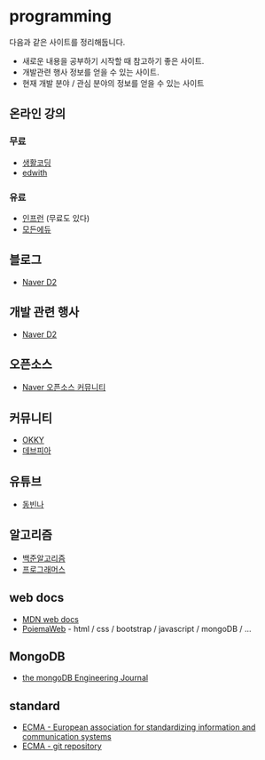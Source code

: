 # programming
다음과 같은 사이트를 정리해둡니다.
- 새로운 내용을 공부하기 시작할 때 참고하기 좋은 사이트.
- 개발관련 행사 정보를 얻을 수 있는 사이트.
- 현재 개발 분야 / 관심 분야의 정보를 얻을 수 있는 사이트
## 온라인 강의
### 무료
- [생활코딩](https://opentutorials.org/course/1)
- [edwith](https://www.edwith.org/)

### 유료
- [인프런](https://www.inflearn.com/) (무료도 있다)
- [모든에듀](http://www.modenedu.com/)

## 블로그
- [Naver D2](https://d2.naver.com/helloworld)

## 개발 관련 행사
- [Naver D2](https://d2.naver.com/news)

## 오픈소스
- [Naver 오픈소스 커뮤니티](https://naver.github.io/)

## 커뮤니티
- [OKKY](https://okky.kr/)
- [데브피아](http://www.devpia.com/)

## 유튜브
- [동빈나](https://www.youtube.com/channel/UChflhu32f5EUHlY7_SetNWw)

## 알고리즘
- [백준알고리즘](https://www.acmicpc.net)
- [프로그래머스](https://programmers.co.kr)

## web docs
- [MDN web docs](https://developer.mozilla.org/ko/docs/Web)
- [PoiemaWeb](https://poiemaweb.com) - html / css / bootstrap / javascript / mongoDB / ...

## MongoDB
- [the mongoDB Engineering Journal](https://engineering.mongodb.com)

## standard
- [ECMA - European association for standardizing information and communication systems](https://www.ecma-international.org/default.htm)
- [ECMA - git repository](https://github.com/tc39)
